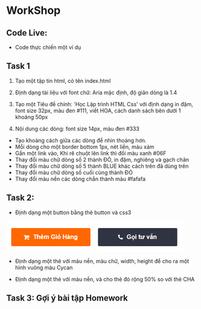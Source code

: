 # WorkShop

## Code Live:

- Code thực chiến một ví dụ

## Task 1

1. Tạo một tập tin html, có tên index.html

2. Định dạng tài liệu với font chữ: Aria mặc định, độ giãn dòng là 1.4

3. Tạo một Tiêu đề chính: 'Học Lập trình HTML Css' với định dạng in đậm, font size 32px, màu đen #111, viết HOA, cách danh sách bên dưới 1 khoảng 50px
4. Nội dung các dòng: font size 14px, màu đen #333
- Tạo khoảng cách giữa các dòng để nhìn thoáng hơn.
- Mỗi dòng cho một border bottom 1px, nét liền, màu xám
- Gắn một link vào, Khi rê chuột lên link thì đổi màu xanh #06F
- Thay đổi màu chữ dòng số 2 thành ĐỎ, in đậm, nghiêng và gạch chân
- Thay đổi màu chữ dòng số 5 thành BLUE khác cách trên đã dùng trên
- Thay đổi màu chữ dòng số cuối cùng thành ĐỎ
- Thay đổi màu nền các dòng chẳn thành màu #fafafa  

## Task 2: 

- Định dạng một button bằng thẻ button và css3

![button](button-shop.png)

- Định dạng một thẻ với màu nền, màu chữ, width, height để cho ra một hình vuông màu Cycan

- Định dạng một thẻ với màu nền, và cho thẻ đó rộng 50% so với thẻ CHA



## Task 3: Gợi ý bài tập Homework